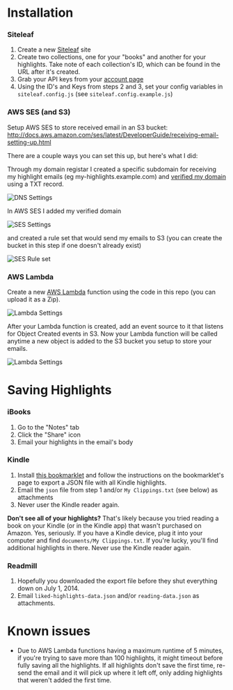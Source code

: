# Installation

### Siteleaf

1. Create a new [Siteleaf](http://siteleaf.com) site
2. Create two collections, one for your "books" and another for your highlights. Take note of each collection's ID, which can be found in the URL after it's created.
3. Grab your API keys from your [account page](https://manage.siteleaf.com/account)
4. Using the ID's and Keys from steps 2 and 3, set your config variables in `siteleaf.config.js` (see `siteleaf.config.example.js`)

### AWS SES (and S3)

Setup AWS SES to store received email in an S3 bucket: http://docs.aws.amazon.com/ses/latest/DeveloperGuide/receiving-email-setting-up.html

There are a couple ways you can set this up, but here's what I did:

Through my domain registar I created a specific subdomain for receiving my highlight emails (eg my-highlights.example.com) and [verified my domain](http://docs.aws.amazon.com/ses/latest/DeveloperGuide/receiving-email-verification.html) using a TXT record.

![DNS Settings](https://github.com/sawyerh/highlights-email-to-lambda-to-siteleaf/blob/master/readme-images/dns.png)

In AWS SES I added my verified domain

![SES Settings](https://github.com/sawyerh/highlights-email-to-lambda-to-siteleaf/blob/master/readme-images/ses-1.png)

and created a rule set that would send my emails to S3 (you can create the bucket in this step if one doesn't already exist)

![SES Rule set](https://github.com/sawyerh/highlights-email-to-lambda-to-siteleaf/blob/master/readme-images/ses-2.png)

### AWS Lambda

Create a new [AWS Lambda](https://aws.amazon.com/documentation/lambda/) function using the code in this repo (you can upload it as a Zip).

![Lambda Settings](https://github.com/sawyerh/highlights-email-to-lambda-to-siteleaf/blob/master/readme-images/lambda.png)

After your Lambda function is created, add an event source to it that listens for Object Created events in S3. Now your Lambda function will be called anytime a new object is added to the S3 bucket you setup to store your emails.

![Lambda Settings](https://github.com/sawyerh/highlights-email-to-lambda-to-siteleaf/blob/master/readme-images/lambda-event.png)

# Saving Highlights

### iBooks

1. Go to the "Notes" tab
2. Click the "Share" icon
3. Email your highlights in the email's body

### Kindle

1. Install [this bookmarklet](https://github.com/cmenscher/kindleHighlightLiberator) and follow the instructions on the bookmarklet's page to export a JSON file with all Kindle highlights.
1. Email the `json` file from step 1 and/or `My Clippings.txt` (see below) as attachments
1. Never user the Kindle reader again.

**Don't see all of your highlights?** That's likely because you tried reading a book on your Kindle (or in the Kindle app) that wasn't purchased on Amazon. Yes, seriously. If you have a Kindle device, plug it into your computer and find `documents/My Clippings.txt`. If you're lucky, you'll find additional highlights in there. Never use the Kindle reader again.

### Readmill

1. Hopefully you downloaded the export file before they shut everything down on July 1, 2014.
2. Email `liked-highlights-data.json` and/or `reading-data.json` as attachments.

# Known issues

- Due to AWS Lambda functions having a maximum runtime of 5 minutes, if you're trying to save more than 100 highlights, it might timeout before fully saving all the highlights. If all highlights don't save the first time, re-send the email and it will pick up where it left off, only adding highlights that weren't added the first time.
